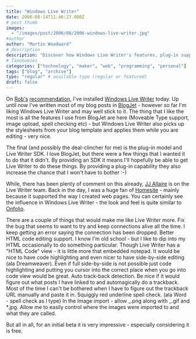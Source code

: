 ```yaml
---
title: "Windows Live Writer"
date: 2006-08-14T11:46:27.000Z
# post thumb
images:
  - "/images/post/2006/08/2006-windows-live-writer.jpg"
#author
author: "Martin Woodward"
# description
description: "Discover how Windows Live Writer's features, plug-in support, and stylesheet integration might just win me over from BlogJet."
# Taxonomies
categories: ["technology", "maker", "web", "programming", "personal"]
tags: ["blog", "archive"]
type: "regular" # available type (regular or featured)
draft: false
---
```


[](http://www.woodwardweb.com/WindowsLiveWriter/WindowsLiveWriter_A58B/live_writer.png) On [Rob's](http://blogs.msdn.com/robcaron) [recommendation](http://blogs.msdn.com/robcaron/archive/2006/08/14/699196.aspx), I've installed [Windows Live Writer](http://windowslivewriter.spaces.live.com/) today. Up until now I've written most of my blog posts in [BlogJet](http://blogjet.com/) - however so far I'm liking Windows Live Writer and may well stick to it. The thing that I like the most is all the features I use from BlogJet are here (Moveable Type support, image upload, spell checking etc) - but Windows Live Writer also picks up the stylesheets from your blog template and applies them while you are editing - very nice.

The final (and possibly the deal-clincher for me) is the plug-in model and Live Writer SDK. I love BlogJet, but there were a few things that I wanted it to do that it didn't. By providing an SDK it means I'll hopefully be able to get Live Writer to do these things. By providing a plug-in capability they also increase the chance that I won't have to bother :-)

While, there has been plenty of comment on this already, [JJ Allaire](http://flyingupsidedown.wordpress.com/) is on the Live Writer team. Back in the day, I was a huge fan of [Homesite](http://www.adobe.com/products/homesite/) - mainly because it supported the way I created web pages. You can certainly see the influence in Windows Live Writer - the look and feel is quite similar to [Onfolio](http://www.onfolio.com/).

There are a couple of things that would make me like Live Writer more. Fix the bug that seems to want to try and keep connections alive all the time. I keep getting an error saying the connection has been dropped. Better HTML code editing support. I know I'm old school - but I like to dip into my HTML occasionally to do something particular. Though Live Writer has a "HTML Code" view - it is little more that embedded notepad. It would be nice to have code highlighting and even nicer to have side-by-side editing (ala Dreamweaver). Even if full side-by-side is not possible just code highlighting and putting you cursor into the correct place when you go into code view would be great. Auto track-back detection. Be nice if it would figure out what posts I have linked to and automagically do a trackback. Most of the time I can't be bothered when I have to figure out the trackback URL manually and paste it in. Squiggly red underline spell check. (ala Word - spell check as I type) In the Image import - allow _.png along with _.gif and \*.jpg. Allow me to easily control where the images were imported to and what they are called.

But all in all, for an initial beta it is very impressive - especially considering it is free.
